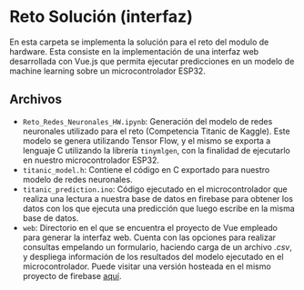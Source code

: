 # Reto Solución (interfaz)

En esta carpeta se implementa la solución para el reto del modulo de hardware. Esta consiste en la implementación de una interfaz web desarrollada con Vue.js que permita ejecutar predicciones en un modelo de machine learning sobre un microcontrolador ESP32. 

## Archivos

* ```Reto_Redes_Neuronales_HW.ipynb```: Generación del modelo de redes neuronales utilizado para el reto (Competencia Titanic de Kaggle). Este modelo se genera utilizando Tensor Flow, y el mismo se exporta a lenguaje C utilizando la librería ```tinymlgen```, con la finalidad de ejecutarlo en nuestro microcontrolador ESP32.
* ```titanic_model.h```: Contiene el código en C exportado para nuestro modelo de redes neuronales.
* ```titanic_prediction.ino```: Código ejecutado en el microcontrolador que realiza una lectura a nuestra base de datos en firebase para obtener los datos con los que ejecuta una predicción que luego escribe en la misma base de datos.
* ```web```: Directorio en el que se encuentra el proyecto de Vue empleado para generar la interfaz web. Cuenta con las opciones para realizar consultas empelando un formulario, haciendo carga de un archivo *.csv*, y despliega información de los resultados del modelo ejecutado en el microcontrolador. Puede visitar una versión hosteada en el mismo proyecto de firebase [aquí](https://database-iot-e86e3.web.app).